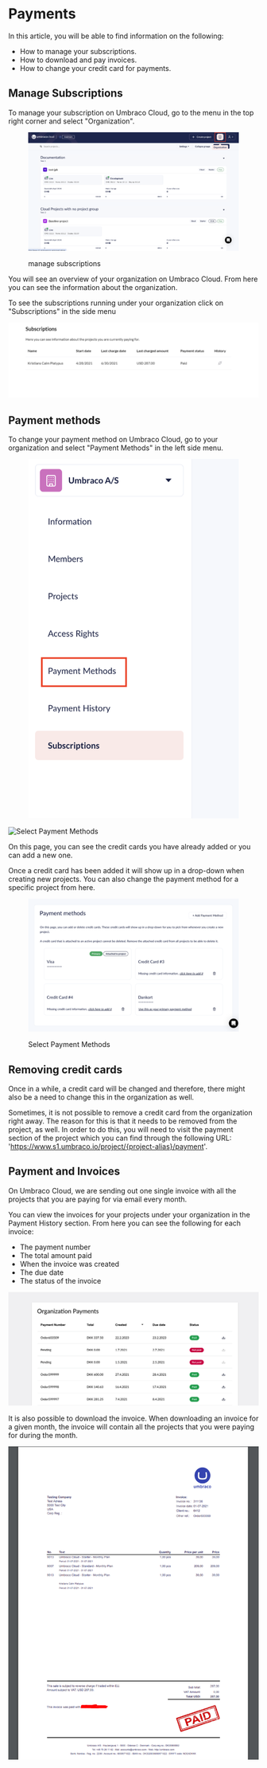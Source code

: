 # Payments

In this article, you will be able to find information on the following:

* How to manage your subscriptions.
* How to download and pay invoices.
* How to change your credit card for payments.

## Manage Subscriptions

To manage your subscription on Umbraco Cloud, go to the menu in the top right corner and select "Organization".

<figure><img src="../../.gitbook/assets/image (34).png" alt=""><figcaption><p>manage subscriptions</p></figcaption></figure>

You will see an overview of your organization on Umbraco Cloud. From here you can see the information about the organization.

To see the subscriptions running under your organization click on "Subscriptions" in the side menu

![Your subscriptions](../manage-subscriptions/images/subscriptions.png)

## Payment methods

To change your payment method on Umbraco Cloud, go to your organization and select "Payment Methods" in the left side menu.

<figure><img src="../../.gitbook/assets/image (35).png" alt=""><figcaption></figcaption></figure>

![Select Payment Methods](../manage-subscriptions/images/select\_payment.png)

On this page, you can see the credit cards you have already added or you can add a new one.

Once a credit card has been added it will show up in a drop-down when creating new projects. You can also change the payment method for a specific project from here.

<figure><img src="../../.gitbook/assets/image (37).png" alt="Select Payment Methods"><figcaption><p>Select Payment Methods</p></figcaption></figure>

## Removing credit cards

Once in a while, a credit card will be changed and therefore, there might also be a need to change this in the organization as well. 

Sometimes, it is not possible to remove a credit card from the organization right away. The reason for this is that it needs to be removed from the project, as well. In order to do  this, you will need to visit the payment section of the project which you can find through the following URL: 
'https://www.s1.umbraco.io/project/{project-alias}/payment'. 

## Payment and Invoices

On Umbraco Cloud, we are sending out one single invoice with all the projects that you are paying for via email every month.

You can view the invoices for your projects under your organization in the Payment History section. From here you can see the following for each invoice:

* The payment number
* The total amount paid
* When the invoice was created
* The due date
* The status of the invoice

![payment history](../manage-subscriptions/images/org-payments.png)

It is also possible to download the invoice. When downloading an invoice for a given month, the invoice will contain all the projects that you were paying for during the month.

![Invoice for projects](../manage-subscriptions/images/invoice.png)
